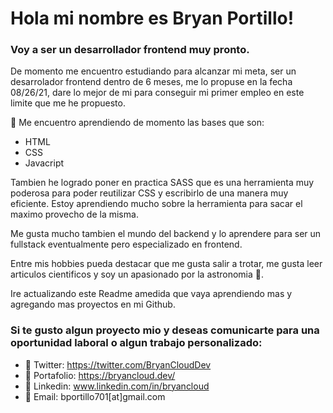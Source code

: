 # Hola mi nombre es Bryan Portillo!

###  Voy a ser un desarrollador frontend muy pronto.

De momento me encuentro estudiando para alcanzar mi meta, ser un desarrolador frontend dentro de 6 meses, me lo propuse en la fecha 08/26/21, dare lo mejor de mi para conseguir mi primer empleo en este limite que me he propuesto.

📓 Me encuentro aprendiendo de momento las bases que son:
* HTML
* CSS
* Javacript

Tambien he logrado poner en practica SASS que es una herramienta muy poderosa para poder reutilizar CSS y escribirlo de una manera muy eficiente. Estoy aprendiendo mucho sobre la herramienta para sacar el maximo provecho de la misma.

Me gusta mucho tambien el mundo del backend y lo aprendere para ser un fullstack eventualmente pero especializado en frontend.

Entre mis hobbies pueda destacar que me gusta salir a trotar, me gusta leer articulos cientificos y soy un apasionado por la astronomia 🌌.

Ire actualizando este Readme amedida que vaya aprendiendo mas y agregando mas proyectos en mi Github.

### Si te gusto algun proyecto mio y deseas comunicarte para una oportunidad laboral o algun trabajo personalizado: 
* 🌴 Twitter: https://twitter.com/BryanCloudDev
* 🌴 Portafolio: https://bryancloud.dev/
* 🌴 Linkedin: www.linkedin.com/in/bryancloud
* 🌴 Email: bportillo701[at]gmail.com
